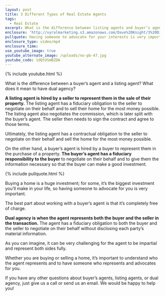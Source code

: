 ```yaml
---
layout: post
title: 3 Different Types of Real Estate Agents
tags:
  - Real Estate
excerpt: What is the difference between listing agents and buyer’s agents? Should you consider a dual agency? I’ll answer these questions today.
enclosure: 'http://vyralmarketing.s3.amazonaws.com/Dave%20Knight/3%20Different%20Types%20of%20Real%20Estate%20Agents.mp4'
pullquote: Having someone to advocate for your interests is very important.
enclosure_type: video/mp4
enclosure_time:
use_youtube_image: true
youtube_alternate_image: /uploads/no-pb-47.jpg
youtube_code: 1dQtUSmBZDA
---
```



{% include youtube.html %}

What is the difference between a buyer’s agent and a listing agent? What does it mean to have dual agency?

**A listing agent is hired by a seller to represent them in the sale of their property.** The listing agent has a fiduciary obligation to the seller to negotiate on their behalf and to sell their home for the most money possible. The listing agent also negotiates the commission, which is later split with the buyer’s agent. The seller then needs to sign the contract and agree to those terms.

Ultimately, the listing agent has a contractual obligation to the seller to negotiate on their behalf and sell the home for the most money possible.

On the other hand, a buyer’s agent is hired by a buyer to represent them in the purchase of a property. **The buyer’s agent has a fiduciary responsibility to the buyer** to negotiate on their behalf and to give them the information necessary so that the buyer can make a good investment.

{% include pullquote.html %}

Buying a home is a huge investment; for some, it’s the biggest investment you’ll make in your life, so having someone to advocate for you is very important.

The best part about working with a buyer’s agent is that it’s completely free of charge.

**Dual agency is when the agent represents both the buyer and the seller in the transaction.** The agent has a fiduciary obligation to both the buyer and the seller to negotiate on their behalf without disclosing each party’s material information.

As you can imagine, it can be very challenging for the agent to be impartial and represent both sides fully.

Whether you are buying or selling a home, it’s important to understand who the agent represents and to have someone who represents and advocates for you.

If you have any other questions about buyer’s agents, listing agents, or dual agency, just give us a call or send us an email. We would be happy to help you!